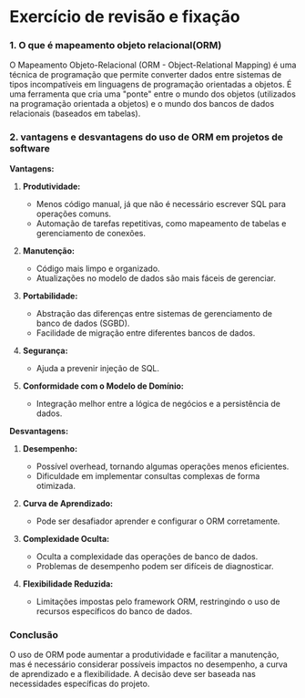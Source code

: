 # Exercício de revisão e fixação

### 1. O que é mapeamento objeto relacional(ORM)

O Mapeamento Objeto-Relacional (ORM - Object-Relational Mapping) é uma técnica de programação que permite converter dados entre sistemas de tipos incompatíveis em linguagens de programação orientadas a objetos. É uma ferramenta que cria uma "ponte" entre o mundo dos objetos (utilizados na programação orientada a objetos) e o mundo dos bancos de dados relacionais (baseados em tabelas).

### 2. vantagens e desvantagens do uso de ORM em projetos de software

**Vantagens:**

1. **Produtividade:**
   - Menos código manual, já que não é necessário escrever SQL para operações comuns.
   - Automação de tarefas repetitivas, como mapeamento de tabelas e gerenciamento de conexões.

2. **Manutenção:**
   - Código mais limpo e organizado.
   - Atualizações no modelo de dados são mais fáceis de gerenciar.

3. **Portabilidade:**
   - Abstração das diferenças entre sistemas de gerenciamento de banco de dados (SGBD).
   - Facilidade de migração entre diferentes bancos de dados.

4. **Segurança:**
   - Ajuda a prevenir injeção de SQL.

5. **Conformidade com o Modelo de Domínio:**
   - Integração melhor entre a lógica de negócios e a persistência de dados.

**Desvantagens:**

1. **Desempenho:**
   - Possível overhead, tornando algumas operações menos eficientes.
   - Dificuldade em implementar consultas complexas de forma otimizada.

2. **Curva de Aprendizado:**
   - Pode ser desafiador aprender e configurar o ORM corretamente.

3. **Complexidade Oculta:**
   - Oculta a complexidade das operações de banco de dados.
   - Problemas de desempenho podem ser difíceis de diagnosticar.

4. **Flexibilidade Reduzida:**
   - Limitações impostas pelo framework ORM, restringindo o uso de recursos específicos do banco de dados.

### Conclusão

O uso de ORM pode aumentar a produtividade e facilitar a manutenção, mas é necessário considerar possíveis impactos no desempenho, a curva de aprendizado e a flexibilidade. A decisão deve ser baseada nas necessidades específicas do projeto.





